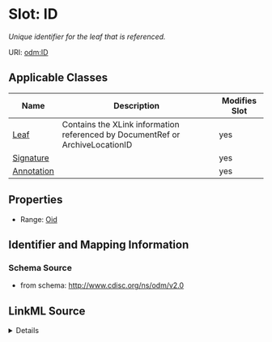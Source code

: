 # Slot: ID


_Unique identifier for the leaf that is referenced._



URI: [odm:ID](http://www.cdisc.org/ns/odm/v2.0/ID)



<!-- no inheritance hierarchy -->




## Applicable Classes

| Name | Description | Modifies Slot |
| --- | --- | --- |
[Leaf](Leaf.md) | Contains the XLink information referenced by DocumentRef or ArchiveLocationID |  yes  |
[Signature](Signature.md) |  |  yes  |
[Annotation](Annotation.md) |  |  yes  |







## Properties

* Range: [Oid](Oid.md)





## Identifier and Mapping Information







### Schema Source


* from schema: http://www.cdisc.org/ns/odm/v2.0




## LinkML Source

<details>
```yaml
name: ID
description: Unique identifier for the leaf that is referenced.
from_schema: http://www.cdisc.org/ns/odm/v2.0
rank: 1000
alias: ID
domain_of:
- leaf
- Signature
- Annotation
range: oid

```
</details>